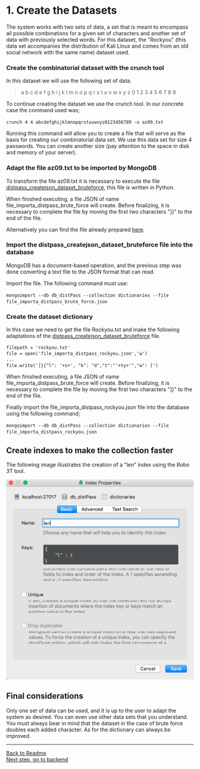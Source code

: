 # 1. Create the Datasets

The system works with two sets of data, a set that is meant to encompass all possible combinations for a given set of characters and another set of data with previously selected words. For this dataset, the "Rockyou" (this data set accompanies the distribution of Kali Linux and comes from an old social network with the same name) dataset used.

### Create the combinatorial dataset with the crunch tool

In this dataset we will use the following set of data.
>a b c d e f g h i j k l m n o p q r s t u v w x y z 0 1 2 3 4 5 6 7 8 9

To continue creating the dataset we use the crunch tool.
In our concrete case the command used was;

`crunch 4 4 abcdefghijklmnopqrstuvwxyz0123456789 -o az09.txt`

Running this command will allow you to create a file that will serve as the basis for creating our combinatorial data set. We use this data set for size 4 passwords. You can create another size (pay attention to the space in disk and memory of your server).

### Adapt the file az09.txt to be imported by MongoDB

To transform the file az09.txt it is necessary to execute the file [distpass_createjson_dataset_bruteforce]( https://github.com/lclms/distpass/blob/master/scripts/distpass_createjson_dataset_bruteforce.py), this file is written in Python. 

When finished executing, a file JSON of name file_importa_distpass_brute_force will create. Before finalizing, it is necessary to complete the file by moving the first two characters "]}" to the end of the file.

Alternatively you can find the file already prepared [here](https://github.com/lclms/distpass/blob/master/content/file_importa_distpass_brute_force.json).

### Import the distpass_createjson_dataset_bruteforce file into the database

MongoDB has a document-based operation, and the previous step was done converting a text file to the JSON format that can read.

Import the file. The following command must use:

`mongoimport --db db_distPass --collection dictionaries --file file_importa_distpass_brute_force.json`

### Create the dataset dictionary

In this case we need to get the file Rockyou.txt and make the following adaptations of the [distpass_createjson_dataset_bruteforce]( https://github.com/lclms/distpass/blob/master/scripts/distpass_createjson_dataset_bruteforce.py) file.

```
filepath = 'rockyou.txt'
file = open('file_importa_distpass_rockyou.json','w')
...
file.write(']}{"l": '+s+', "k": "d","t":"'+ty+'","w": [')
```
When finished executing, a file JSON of name file_importa_distpass_brute_force will create. Before finalizing, it is necessary to complete the file by moving the first two characters "]}" to the end of the file.

Finally import the file_importa_distpass_rockyou.json file into the database using the following command;

`mongoimport --db db_distPass --collection dictionaries --file file_importa_distpass_rockyou.json`

## Create indexes to make the collection faster

The following image illustrates the creation of a "len" index using the Robo 3T tool.

![create index len](https://github.com/lclms/distpass/blob/master/img/create_index_dic_len.png)

## Final considerations

Only one set of data can be used, and it is up to the user to adapt the system as desired. You can even use other data sets that you understand. You must always bear in mind that the dataset in the case of brute force doubles each added character. As for the dictionary can always be improved.

___
[Back to Readme](https://github.com/lclms/distpass)</br>
[Next step, go to backend](https://github.com/lclms/distpass/blob/master/content/Backend.md)
